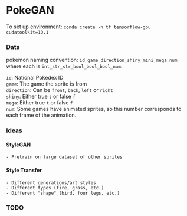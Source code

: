 # PokeGAN

To set up environment: `conda create -n tf tensorflow-gpu cudatoolkit=10.1`

### Data

pokemon naming convention: `id_game_direction_shiny_mini_mega_num` where each is `int_str_str_bool_bool_bool_num`.

`id`: National Pokedex ID<br>
`game`: The game the sprite is from<br>
`direction`: Can be `front`, `back`, `left` or `right`<br>
`shiny`: Either true `t` or false `f`<br>
`mega`: Either true `t` or false `f`<br>
`num`: Some games have animated sprites, so this number corresponds to each
frame of the animation.

### Ideas

#### StyleGAN
    - Pretrain on large dataset of other sprites

#### Style Transfer
    - Different generations/art styles
    - Different types (fire, grass, etc.)
    - Different "shape" (bird, four legs, etc.)


### TODO

